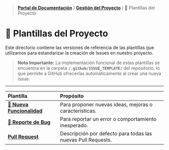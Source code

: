 > **[Portal de Documentación](../../README.md)** / **[Gestión del Proyecto](../README.md)** / 📑 Plantillas del Proyecto

# 📑 Plantillas del Proyecto

Este directorio contiene las versiones de referencia de las plantillas que utilizamos para estandarizar la creación de Issues en nuestro proyecto.

> **Nota Importante:** La implementación funcional de estas plantillas se encuentra en la carpeta **`/.github/ISSUE_TEMPLATE/`** del repositorio, lo que permite a GitHub ofrecerlas automáticamente al crear una nueva issue.

---

| Plantilla                                              | Propósito                                                    |
| :----------------------------------------------------- | :----------------------------------------------------------- |
| **[🚀 Nueva Funcionalidad](./nueva-funcionalidad.md)** | Para proponer nuevas ideas, mejoras o características.       |
| **[🐞 Reporte de Bug](./reporte-bug.md)**              | Para reportar un error o comportamiento inesperado.          |
| **[Pull Request](./nueva-pr.md)**                      | Descripción por defecto para todas las nuevas Pull Requests. |
